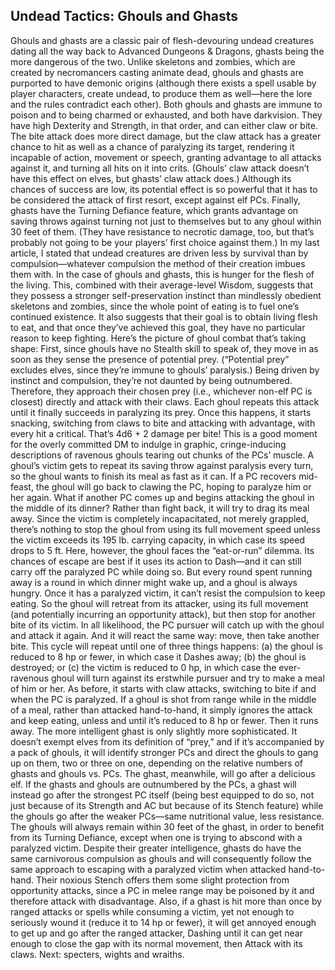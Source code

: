 ## Undead Tactics: Ghouls and Ghasts

Ghouls and ghasts are a classic pair of flesh-devouring undead creatures dating all the way back to Advanced Dungeons & Dragons, ghasts being the more dangerous of the two. Unlike skeletons and zombies, which are created by necromancers casting animate dead, ghouls and ghasts are purported to have demonic origins (although there exists a spell usable by player characters, create undead, to produce them as well—here the lore and the rules contradict each other).
Both ghouls and ghasts are immune to poison and to being charmed or exhausted, and both have darkvision. They have high Dexterity and Strength, in that order, and can either claw or bite. The bite attack does more direct damage, but the claw attack has a greater chance to hit as well as a chance of paralyzing its target, rendering it incapable of action, movement or speech, granting advantage to all attacks against it, and turning all hits on it into crits. (Ghouls’ claw attack doesn’t have this effect on elves, but ghasts’ claw attack does.) Although its chances of success are low, its potential effect is so powerful that it has to be considered the attack of first resort, except against elf PCs. Finally, ghasts have the Turning Defiance feature, which grants advantage on saving throws against turning not just to themselves but to any ghoul within 30 feet of them. (They have resistance to necrotic damage, too, but that’s probably not going to be your players’ first choice against them.)
In my last article, I stated that undead creatures are driven less by survival than by compulsion—whatever compulsion the method of their creation imbues them with. In the case of ghouls and ghasts, this is hunger for the flesh of the living. This, combined with their average-level Wisdom, suggests that they possess a stronger self-preservation instinct than mindlessly obedient skeletons and zombies, since the whole point of eating is to fuel one’s continued existence. It also suggests that their goal is to obtain living flesh to eat, and that once they’ve achieved this goal, they have no particular reason to keep fighting.
Here’s the picture of ghoul combat that’s taking shape: First, since ghouls have no Stealth skill to speak of, they move in as soon as they sense the presence of potential prey. (“Potential prey” excludes elves, since they’re immune to ghouls’ paralysis.) Being driven by instinct and compulsion, they’re not daunted by being outnumbered. Therefore, they approach their chosen prey (i.e., whichever non-elf PC is closest) directly and attack with their claws. Each ghoul repeats this attack until it finally succeeds in paralyzing its prey. Once this happens, it starts snacking, switching from claws to bite and attacking with advantage, with every hit a critical. That’s 4d6 + 2 damage per bite! This is a good moment for the overly committed DM to indulge in graphic, cringe-inducing descriptions of ravenous ghouls tearing out chunks of the PCs’ muscle.
A ghoul’s victim gets to repeat its saving throw against paralysis every turn, so the ghoul wants to finish its meal as fast as it can. If a PC recovers mid-feast, the ghoul will go back to clawing the PC, hoping to paralyze him or her again.
What if another PC comes up and begins attacking the ghoul in the middle of its dinner? Rather than fight back, it will try to drag its meal away. Since the victim is completely incapacitated, not merely grappled, there’s nothing to stop the ghoul from using its full movement speed unless the victim exceeds its 195 lb. carrying capacity, in which case its speed drops to 5 ft. Here, however, the ghoul faces the “eat-or-run” dilemma. Its chances of escape are best if it uses its action to Dash—and it can still carry off the paralyzed PC while doing so. But every round spent running away is a round in which dinner might wake up, and a ghoul is always hungry. Once it has a paralyzed victim, it can’t resist the compulsion to keep eating. So the ghoul will retreat from its attacker, using its full movement (and potentially incurring an opportunity attack), but then stop for another bite of its victim. In all likelihood, the PC pursuer will catch up with the ghoul and attack it again. And it will react the same way: move, then take another bite.
This cycle will repeat until one of three things happens: (a) the ghoul is reduced to 8 hp or fewer, in which case it Dashes away; (b) the ghoul is destroyed; or (c) the victim is reduced to 0 hp, in which case the ever-ravenous ghoul will turn against its erstwhile pursuer and try to make a meal of him or her. As before, it starts with claw attacks, switching to bite if and when the PC is paralyzed.
If a ghoul is shot from range while in the middle of a meal, rather than attacked hand-to-hand, it simply ignores the attack and keep eating, unless and until it’s reduced to 8 hp or fewer. Then it runs away.
The more intelligent ghast is only slightly more sophisticated. It doesn’t exempt elves from its definition of “prey,” and if it’s accompanied by a pack of ghouls, it will identify stronger PCs and direct the ghouls to gang up on them, two or three on one, depending on the relative numbers of ghasts and ghouls vs. PCs. The ghast, meanwhile, will go after a delicious elf. If the ghasts and ghouls are outnumbered by the PCs, a ghast will instead go after the strongest PC itself (being best equipped to do so, not just because of its Strength and AC but because of its Stench feature) while the ghouls go after the weaker PCs—same nutritional value, less resistance. The ghouls will always remain within 30 feet of the ghast, in order to benefit from its Turning Defiance, except when one is trying to abscond with a paralyzed victim.
Despite their greater intelligence, ghasts do have the same carnivorous compulsion as ghouls and will consequently follow the same approach to escaping with a paralyzed victim when attacked hand-to-hand. Their noxious Stench offers them some slight protection from opportunity attacks, since a PC in melee range may be poisoned by it and therefore attack with disadvantage. Also, if a ghast is hit more than once by ranged attacks or spells while consuming a victim, yet not enough to seriously wound it (reduce it to 14 hp or fewer), it will get annoyed enough to get up and go after the ranged attacker, Dashing until it can get near enough to close the gap with its normal movement, then Attack with its claws.
Next: specters, wights and wraiths.
